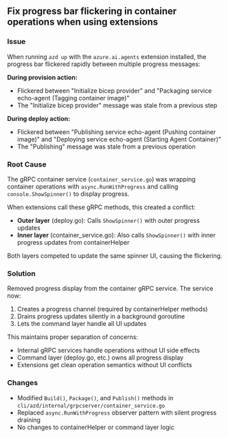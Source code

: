 ## Fix progress bar flickering in container operations when using extensions

### Issue
When running `azd up` with the `azure.ai.agents` extension installed, the progress bar flickered rapidly between multiple progress messages:

**During provision action:**
- Flickered between "Initialize bicep provider" and "Packaging service echo-agent (Tagging container image)"
- The "Initialize bicep provider" message was stale from a previous step

**During deploy action:**
- Flickered between "Publishing service echo-agent (Pushing container image)" and "Deploying service echo-agent (Starting Agent Container)"
- The "Publishing" message was stale from a previous operation

### Root Cause
The gRPC container service (`container_service.go`) was wrapping container operations with `async.RunWithProgress` and calling `console.ShowSpinner()` to display progress.

When extensions call these gRPC methods, this created a conflict:
- **Outer layer** (deploy.go): Calls `ShowSpinner()` with outer progress updates
- **Inner layer** (container_service.go): Also calls `ShowSpinner()` with inner progress updates from containerHelper

Both layers competed to update the same spinner UI, causing the flickering.

### Solution
Removed progress display from the container gRPC service. The service now:
1. Creates a progress channel (required by containerHelper methods)
2. Drains progress updates silently in a background goroutine
3. Lets the command layer handle all UI updates

This maintains proper separation of concerns:
- Internal gRPC services handle operations without UI side effects
- Command layer (deploy.go, etc.) owns all progress display
- Extensions get clean operation semantics without UI conflicts

### Changes
- Modified `Build()`, `Package()`, and `Publish()` methods in `cli/azd/internal/grpcserver/container_service.go`
- Replaced `async.RunWithProgress` observer pattern with silent progress draining
- No changes to containerHelper or command layer logic
